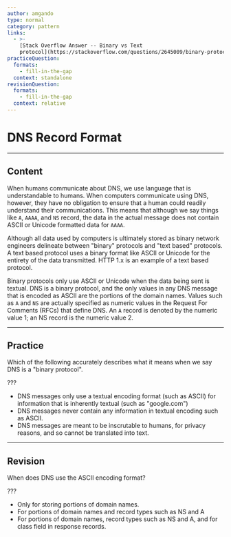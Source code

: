 ```yaml
---
author: amgando
type: normal
category: pattern
links:
  - >-
    [Stack Overflow Answer -- Binary vs Text
    protocol](https://stackoverflow.com/questions/2645009/binary-protocols-v-text-protocols){website}
practiceQuestion:
  formats:
    - fill-in-the-gap
  context: standalone
revisionQuestion:
  formats:
    - fill-in-the-gap
  context: relative
---
```


# DNS Record Format


---

## Content

When humans communicate about DNS, we use language that is understandable to humans. When computers communicate using DNS, however, they have no obligation to ensure that a human could readily understand their communications. This means that although we say things like `A`, `AAAA`, and `NS` record, the data in the actual message does not contain ASCII or Unicode formatted data for `AAAA`.

Although all data used by computers is ultimately stored as binary network engineers delineate between "binary" protocols and "text based" protocols. A text based protocol uses a binary format like ASCII or Unicode for the entirety of the data transmitted. HTTP 1.x is an example of a text based protocol.

Binary protocols only use ASCII or Unicode when the data being sent is textual. DNS is a binary protocol, and the only values in any DNS message that is encoded as ASCII are the portions of the domain names. Values  such as `A` and `NS` are actually specified as numeric values in the Request For Comments (RFCs) that define DNS. An `A` record is denoted by the numeric value 1; an NS record is the numeric value 2.


---

## Practice

Which of the following accurately describes what it means when we say DNS is a "binary protocol".

???

- DNS messages only use a textual encoding format (such as ASCII) for information that is inherently textual (such as "google.com")
- DNS messages never contain any information in textual encoding such as ASCII.
- DNS messages are meant to be inscrutable to humans, for privacy reasons, and so cannot be translated into text.


---

## Revision

When does DNS use the ASCII encoding format?

???

- Only for storing portions of domain names.
- For portions of domain names and record types such as NS and A
- For portions of domain names, record types such as NS and A, and for class field in response records.

